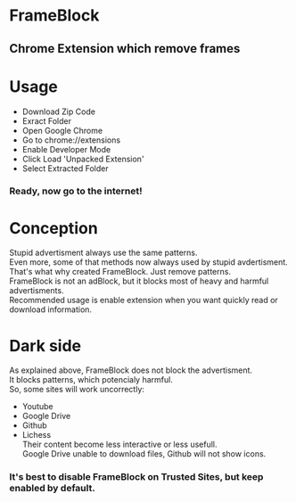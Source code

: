 # FrameBlock
## Chrome Extension which remove frames
# Usage
* Download Zip Code
* Exract Folder
* Open Google Chrome
* Go to chrome://extensions
* Enable Developer Mode
* Click Load 'Unpacked Extension'
* Select Extracted Folder
### Ready, now go to the internet!
# Conception
Stupid advertisment always use the same patterns. <br>
Even more, some of that methods now always used by stupid avdertisment. <br>
That's what why created FrameBlock. Just remove patterns. <br>
FrameBlock is not an adBlock, but it blocks most of heavy and harmful advertisments. <br>
Recommended usage is enable extension when you want quickly read or download information.
# Dark side
As explained above, FrameBlock does not block the advertisment. <br>
It blocks patterns, which potencialy harmful. <br>
So, some sites will work uncorrectly: 
  * Youtube
  * Google Drive
  * Github
  * Lichess
<br>Their content become less interactive or less usefull.
<br>Google Drive unable to download files, Github will not show icons.
### It's best to disable FrameBlock on Trusted Sites, but keep enabled by default.
